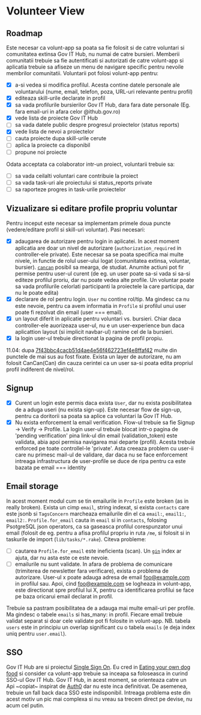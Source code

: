 # Volunteer View

## Roadmap

Este necesar ca volunt-app sa poata sa fie folosit si de catre voluntari si comunitatea extinsa Gov IT Hub, nu numai de catre bursieri. Memberii comunitatii trebuie sa fie autentificati si autorizati de catre volunt-app si aplicatia trebuie sa afiseze un menu de navigare specific pentru nevoile membrilor comunitatii. Voluntarii pot folosi volunt-app pentru:

 - [x] a-si vedea si modifica profilul. Acesta contine datele personale ale voluntarului (nume, email, telefon, poza, URL-uri relevante pentru profil)
 - [x] editeaza skill-urile declarate in profil
 - [x] sa vada profilurile bursierilor Gov IT Hub, dara fara date personale (Eg. fara email-uri in afara celor @ithub.gov.ro)
 - [x] vede lista de proiecte Gov IT Hub
 - [ ] sa vada datele public despre progresul proiectelor (status reports)
 - [x] vede lista de nevoi a proiectelor
 - [ ] cauta proiecte dupa skill-urile cerute
 - [ ] aplica la proiecte ca disponibil
 - [ ] propune noi proiecte

Odata acceptata ca colaborator intr-un proiect, voluntarii trebuie sa:

 - [ ] sa vada ceilalti voluntari care contribuie la proiect
 - [ ] sa vada task-uri ale proiectului si status_reports private
 - [ ] sa raporteze progres in task-urile proiectelor

## Vizualizare si editare profile propriu voluntar

Pentru inceput este necesar sa implementam primele doua puncte (vedere/editare profil si skill-uri voluntar). Pasi necesari:

 - [x] adaugarea de autorizare pentru login in aplicatei. In acest moment aplicatia are doar un nivel de autorizare (`authorization_required` in controller-ele private). Este necesar sa se poata specifica mai multe nivele, in functie de rolul user-ului logat (comunitatea extinsa, voluntar, bursier). [`cancan`](https://github.com/ryanb/cancan) posibil sa mearga, de studiat. Anumite actiuni pot fir permise pentru user-ul curent (de eg. un user poate sa-si vada si sa-si editeze profilul proriu, dar nu poate vedea alte profile. Un voluntar poate sa vada profilurile celorlati participanti la proiectele la care participa, dar nu le poate edita)
 - [x] declarare de rol pentru login. `User` nu contine rol/tip. Ma gindesc ca nu este nevoie, pentru ca avem informatia in `Profile` si profilul unui user poate fi rezolvat din email (user === email).
 - [x] un layout diferit in aplicatie pentru voluntari vs. bursieri. Chiar daca controller-ele auorizeaza user-ul, nu e un user-experience bun daca aplicattion layout (si implicit navbar-ul) ramine cel de la bursieri.
 - [x] la login user-ul trebuie directionat la pagina de profil propiu.

11.04: dupa [7f43bbc4cacb51d4ae4e56f462723ef4e8ffaf42](https://github.com/code4romania/volunt-app/commit/7f43bbc4cacb51d4ae4e56f462723ef4e8ffaf42) multe din punctele de mai sus au fost fixate. Exista un layer de autorizare, nu am folosit CanCan(Can) din cauza cerintei ca un user sa-si poata edita propriul profil indiferent de nivel/rol.

## Signup

 - [x] Curent un login este permis daca exista `User`, dar nu exista posibilitatea de a aduga useri (nu exista sign-up). Este necesar flow de sign-up, pentru ca doritorii sa poata sa aplice ca voluntari la Gov IT Hub.
 - [x] Nu exista enforcement la email verification. Flow-ul trebuie sa fie Signup -> Verify -> Profile. La login user-ul trebuie blocat intr-o pagina de 'pending verification' pina link-ul din email (validation_token) este validata, abia apoi permisa navigarea mai departe (profil). Acesta trebuie enforced pe toate controllel-le 'private'. Asta creeaza problem cu user-ii care nu primesc mail-ul de validare, dar daca nu se face enforcement intreaga infrastructura de user-profile se duce de ripa pentru ca este bazata pe email === identity

## Email storage

In acest moment modul cum se tin emailurile in `Profile` este broken (as in really broken). Exista un cimp `email`, string indexat, si exista `contacts` care este jsonb si `TagsConcern` marcheaza emailurile din el ca `email:`, `email1:`, `email2:`. `Profile.for_email` cauta in `email` si in `contacts`, folosing PsotgreSQL json operators, ca sa gaseasca profilul corespunzator unui email (folosit de eg. pentru a afisa profilul propriu in ruta `/me`, si folosit si in taskurile de import (`lib/tasks/*.rake`). Citeva probleme:

 - [ ] cautarea `Profile.for_email` este ineficienta (scan). Un [`gin`](https://www.postgresql.org/docs/9.1/static/textsearch-indexes.html) index ar ajuta, dar nu asta este ce este nevoie.
 - [ ] emailurile nu sunt validate. In afara de problema de comunicare (trimiterea de newsletter fara verificare), exista o problema de autorizare. User-ul x poate adauga adresa de email foo@example.com in profilul sau. Apoi, cind foo@example.com se logheaza in volunt-app, este directionat spre profilul lui X, pentru ca identificarea profilui se face pe baza oricarui email declarat in profil.

Trebuie sa pastram posibilitatea de a adauga mai multe email-uri per profile. Ma gindesc o tabele `emails` si has_many: in profil. Fiecare email trebuie validat separat si doar cele validate pot fi folosite in volunt-app. NB. tabela `users` este in principiu un overlap significant cu o tabela `emails` (e deja index uniq pentru `user.email`).

## SSO

Gov IT Hub are si proiectul [Single Sign On](https://github.com/gov-ithub/govithub-auth-sso). Eu cred in [Eating your own dog food](https://en.wikipedia.org/wiki/Eating_your_own_dog_food) si consider ca volunt-app trebuie sa inceapa sa foloseasca in curind SSO-ul Gov IT Hub. Gov IT Hub, in acest moment, se orienteaza catre un Api ~copiat~ inspirat de [Auth0](https://auth0.com/) dar nu este inca definitivat. De asemenea, trebuie un fall back daca SSO este indisponibil. Intreaga problema este din acest motiv un pic mai complexa si nu vreau sa trecem direct pe devise, nu acum cel putin.
